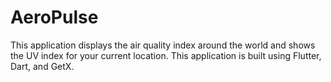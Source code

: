 
# AeroPulse

This application displays the air quality index around the world and  shows the UV index for your current location.
This application is built using Flutter, Dart, and GetX.
